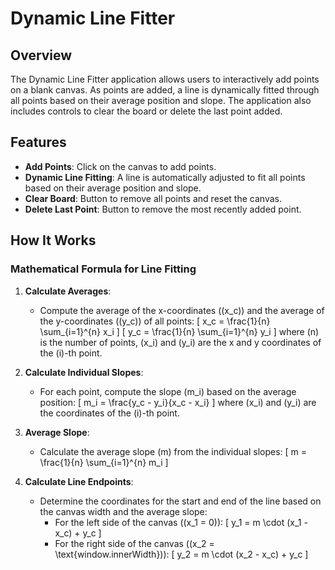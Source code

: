 # Dynamic Line Fitter

## Overview

The Dynamic Line Fitter application allows users to interactively add points on a blank canvas. As points are added, a line is dynamically fitted through all points based on their average position and slope. The application also includes controls to clear the board or delete the last point added.

## Features

- **Add Points**: Click on the canvas to add points.
- **Dynamic Line Fitting**: A line is automatically adjusted to fit all points based on their average position and slope.
- **Clear Board**: Button to remove all points and reset the canvas.
- **Delete Last Point**: Button to remove the most recently added point.

## How It Works

### Mathematical Formula for Line Fitting

1. **Calculate Averages**:
   - Compute the average of the x-coordinates (\(x_c\)) and the average of the y-coordinates (\(y_c\)) of all points:
     \[
     x_c = \frac{1}{n} \sum_{i=1}^{n} x_i
     \]
     \[
     y_c = \frac{1}{n} \sum_{i=1}^{n} y_i
     \]
     where \(n\) is the number of points, \(x_i\) and \(y_i\) are the x and y coordinates of the \(i\)-th point.

2. **Calculate Individual Slopes**:
   - For each point, compute the slope \(m_i\) based on the average position:
     \[
     m_i = \frac{y_c - y_i}{x_c - x_i}
     \]
     where \(x_i\) and \(y_i\) are the coordinates of the \(i\)-th point.

3. **Average Slope**:
   - Calculate the average slope \(m\) from the individual slopes:
     \[
     m = \frac{1}{n} \sum_{i=1}^{n} m_i
     \]

4. **Calculate Line Endpoints**:
   - Determine the coordinates for the start and end of the line based on the canvas width and the average slope:
     - For the left side of the canvas (\(x_1 = 0\)):
       \[
       y_1 = m \cdot (x_1 - x_c) + y_c
       \]
     - For the right side of the canvas (\(x_2 = \text{window.innerWidth}\)):
       \[
       y_2 = m \cdot (x_2 - x_c) + y_c
       \]


